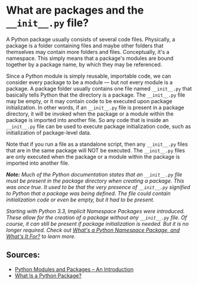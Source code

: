 <script lang="ts">
  import { Highlight } from "/src/components";

  const example1 =
``;
</script>

# What are packages and the `__init__.py` file?

A Python package usually consists of several code files. Physically, a package is a folder containing files and maybe other folders that themselves may contain more folders and files. Conceptually, it's a namespace. This simply means that a package's modules are bound together by a package name, by which they may be referenced.

Since a Python module is simply reusable, importable code, we can consider every package to be a module — but not every module is a package. A package folder usually contains one file named `__init__.py` that basically tells Python that the directory is a package. The `__init__.py` file may be empty, or it may contain code to be executed upon package initialization. In other words, if an `__init__.py` file is present in a package directory, it will be invoked when the package or a module within the package is imported into another file. So any code that is inside an `__init__.py` file can be used to execute package initialization code, such as initialization of package-level data.

Note that if you run a file as a standalone script, then any `__init__.py` files that are in the same package will NOT be executed. The `__init__.py` files are only executed when the package or a module within the package is imported into another file.

_**Note:**_
_Much of the Python documentation states that an `__init__.py` file must be present in the package directory when creating a package. This was once true. It used to be that the very presence of `__init__.py` signified to Python that a package was being defined. The file could contain initialization code or even be empty, but it had to be present._

_Starting with Python 3.3, Implicit Namespace Packages were introduced. These allow for the creation of a package without any `__init__.py` file. Of course, it can still be present if package initialization is needed. But it is no longer required. Check out [What's a Python Namespace Package, and What's It For?](https://realpython.com/python-namespace-package/) to learn more._

## Sources:

- [Python Modules and Packages – An Introduction](https://realpython.com/python-modules-packages/)
- [What Is a Python Package?](https://www.udacity.com/blog/2021/01/what-is-a-python-package.html)
